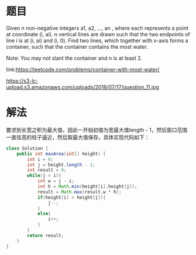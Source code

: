 # 题目
Given n non-negative integers a1, a2, ..., an , where each represents a point at coordinate (i, ai). n vertical lines are drawn such that the two endpoints of line i is at (i, ai) and (i, 0). Find two lines, which together with x-axis forms a container, such that the container contains the most water.

Note: You may not slant the container and n is at least 2.

link:https://leetcode.com/problems/container-with-most-water/

https://s3-lc-upload.s3.amazonaws.com/uploads/2018/07/17/question_11.jpg

# 解法
要求到长宽之积为最大值，因此一开始初值为宽最大值length - 1，然后窗口范围一直往高的柱子逼近，然后取最大值保存，具体实现代码如下：
```java
class Solution {
    public int maxArea(int[] height) {
        int i = 0;
        int j = height.length - 1;
        int result = 0;
        while(j > i){
            int w = j - i;
            int h = Math.min(height[i],height[j]);
            result = Math.max(result,w * h);
            if(height[i] > height[j]){
                j--;
            }
            else{
                i++;
            }
        }
        return result;
    }
}
```